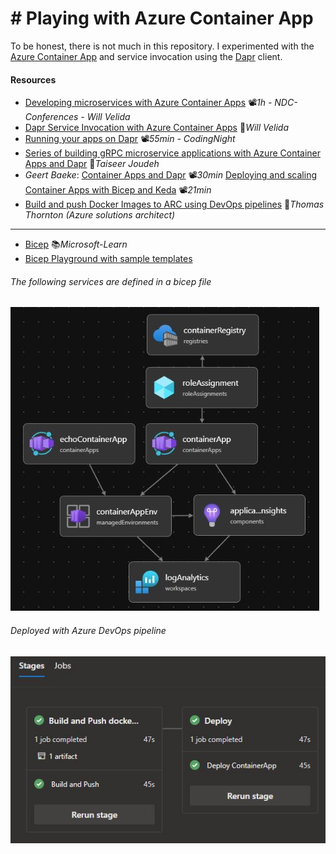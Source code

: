 # # Playing with Azure Container App
To be honest, there is not much in this repository. I experimented with the [Azure Container App](https://learn.microsoft.com/en-us/azure/container-apps/overview) and service invocation using the [Dapr](https://dapr.io/) client.

#### Resources

- [Developing microservices with Azure Container Apps](https://youtu.be/ILH1tJp0Vac) 📽️*1h - NDC-Conferences - Will Velida*
- [Dapr Service Invocation with Azure Container Apps](https://dev.to/willvelida/dapr-service-invocation-with-azure-container-apps-41p8) 📓*Will Velida*
- [Running your apps on Dapr](https://youtu.be/UoU7DmkXQNI) 📽️*55min - CodingNight*
- [Series of building gRPC microservice applications with Azure Container Apps and Dapr](https://bitoftech.net/2022/08/25/tutorial-building-microservice-applications-azure-container-apps-dapr) 📓*Taiseer Joudeh*
- *Geert Baeke*: [Container Apps and Dapr](https://youtu.be/s96io88CM6A) 📽️*30min* [Deploying and scaling Container Apps with Bicep and Keda](https://youtu.be/z_QnOKVpbkA) 📽️*21min*
- [Build and push Docker Images to ARC using DevOps pipelines](https://thomasthornton.cloud/2021/12/16/build-and-push-docker-images-to-azure-container-registry-using-azure-devops-pipelines) 📓*Thomas Thornton (Azure solutions architect)*
---
- [Bicep](https://learn.microsoft.com/en-us/azure/azure-resource-manager/bicep/overview) 📚*Microsoft-Learn*
- [Bicep Playground with sample templates](https://bicepdemo.z22.web.core.windows.net)

###### The following services are defined in a bicep file

![Bicep-Visualize-main](images\Bicep-Visualize-main.JPG)

###### Deployed with Azure DevOps pipeline

![DevOps-Pipeline](images\DevOps-Pipeline.JPG)